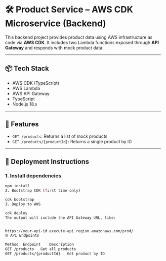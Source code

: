 # 🛠️ Product Service – AWS CDK Microservice (Backend)

This backend project provides product data using AWS infrastructure as code via **AWS CDK**. It includes two Lambda functions exposed through **API Gateway** and responds with mock product data.

---

## 📦 Tech Stack

- AWS CDK (TypeScript)
- AWS Lambda
- AWS API Gateway
- TypeScript
- Node.js 18.x

---

## 📌 Features

- `GET /products`: Returns a list of mock products
- `GET /products/{productId}`: Returns a single product by ID

---

## 🚀 Deployment Instructions

### 1. Install dependencies

```bash
npm install
2. Bootstrap CDK (first time only)

cdk bootstrap
3. Deploy to AWS

cdk deploy
The output will include the API Gateway URL, like:


https://your-api-id.execute-api.region.amazonaws.com/prod/
🌐 API Endpoints

Method	Endpoint	Description
GET	/products	Get all products
GET	/products/{productId}	Get product by ID